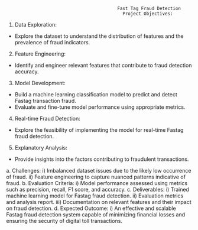                                               Fast Tag Fraud Detection
                                                Project Objectives:
1. Data Exploration:
 - Explore the dataset to understand the distribution of features and the prevalence of fraud 
indicators.
2. Feature Engineering:
 - Identify and engineer relevant features that contribute to fraud detection accuracy.
3. Model Development:
 - Build a machine learning classification model to predict and detect Fastag transaction fraud.
 - Evaluate and fine-tune model performance using appropriate metrics.
4. Real-time Fraud Detection:
 - Explore the feasibility of implementing the model for real-time Fastag fraud detection.
5. Explanatory Analysis:
 - Provide insights into the factors contributing to fraudulent transactions.
   
a. Challenges:
i) Imbalanced dataset issues due to the likely low occurrence of fraud.
ii) Feature engineering to capture nuanced patterns indicative of fraud.
b. Evaluation Criteria:
i) Model performance assessed using metrics such as precision, recall, F1 score, and accuracy.
c. Deliverables:
i) Trained machine learning model for Fastag fraud detection.
ii) Evaluation metrics and analysis report.
iii) Documentation on relevant features and their impact on fraud detection.
d. Expected Outcome:
i) An effective and scalable Fastag fraud detection system capable of minimizing financial losses and 
ensuring the security of digital toll transactions.

